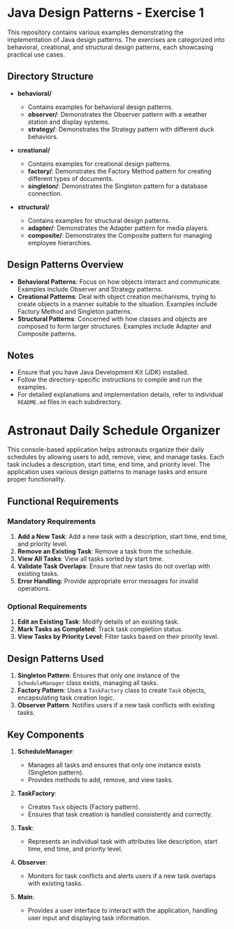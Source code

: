# Java Design Patterns - Exercise 1

This repository contains various examples demonstrating the implementation of Java design patterns. The exercises are categorized into behavioral, creational, and structural design patterns, each showcasing practical use cases.

## Directory Structure

- **behavioral/**
  - Contains examples for behavioral design patterns.
  - **observer/**: Demonstrates the Observer pattern with a weather station and display systems.
  - **strategy/**: Demonstrates the Strategy pattern with different duck behaviors.

- **creational/**
  - Contains examples for creational design patterns.
  - **factory/**: Demonstrates the Factory Method pattern for creating different types of documents.
  - **singleton/**: Demonstrates the Singleton pattern for a database connection.

- **structural/**
  - Contains examples for structural design patterns.
  - **adapter/**: Demonstrates the Adapter pattern for media players.
  - **composite/**: Demonstrates the Composite pattern for managing employee hierarchies.

## Design Patterns Overview

- **Behavioral Patterns**: Focus on how objects interact and communicate. Examples include Observer and Strategy patterns.
- **Creational Patterns**: Deal with object creation mechanisms, trying to create objects in a manner suitable to the situation. Examples include Factory Method and Singleton patterns.
- **Structural Patterns**: Concerned with how classes and objects are composed to form larger structures. Examples include Adapter and Composite patterns.

## Notes

- Ensure that you have Java Development Kit (JDK) installed.
- Follow the directory-specific instructions to compile and run the examples.
- For detailed explanations and implementation details, refer to individual `README.md` files in each subdirectory.

# Astronaut Daily Schedule Organizer

This console-based application helps astronauts organize their daily schedules by allowing users to add, remove, view, and manage tasks. Each task includes a description, start time, end time, and priority level. The application uses various design patterns to manage tasks and ensure proper functionality.

## Functional Requirements

### Mandatory Requirements

1. **Add a New Task**: Add a new task with a description, start time, end time, and priority level.
2. **Remove an Existing Task**: Remove a task from the schedule.
3. **View All Tasks**: View all tasks sorted by start time.
4. **Validate Task Overlaps**: Ensure that new tasks do not overlap with existing tasks.
5. **Error Handling**: Provide appropriate error messages for invalid operations.

### Optional Requirements

1. **Edit an Existing Task**: Modify details of an existing task.
2. **Mark Tasks as Completed**: Track task completion status.
3. **View Tasks by Priority Level**: Filter tasks based on their priority level.

## Design Patterns Used

1. **Singleton Pattern**: Ensures that only one instance of the `ScheduleManager` class exists, managing all tasks.
2. **Factory Pattern**: Uses a `TaskFactory` class to create `Task` objects, encapsulating task creation logic.
3. **Observer Pattern**: Notifies users if a new task conflicts with existing tasks.

## Key Components

1. **ScheduleManager**: 
   - Manages all tasks and ensures that only one instance exists (Singleton pattern).
   - Provides methods to add, remove, and view tasks.

2. **TaskFactory**:
   - Creates `Task` objects (Factory pattern).
   - Ensures that task creation is handled consistently and correctly.

3. **Task**:
   - Represents an individual task with attributes like description, start time, end time, and priority level.

4. **Observer**:
   - Monitors for task conflicts and alerts users if a new task overlaps with existing tasks.

5. **Main**:
   - Provides a user interface to interact with the application, handling user input and displaying task information.
